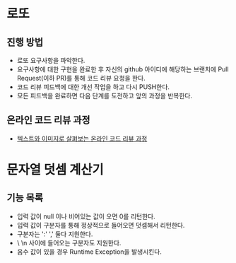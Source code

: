 # 로또
## 진행 방법
* 로또 요구사항을 파악한다.
* 요구사항에 대한 구현을 완료한 후 자신의 github 아이디에 해당하는 브랜치에 Pull Request(이하 PR)를 통해 코드 리뷰 요청을 한다.
* 코드 리뷰 피드백에 대한 개선 작업을 하고 다시 PUSH한다.
* 모든 피드백을 완료하면 다음 단계를 도전하고 앞의 과정을 반복한다.

## 온라인 코드 리뷰 과정
* [텍스트와 이미지로 살펴보는 온라인 코드 리뷰 과정](https://github.com/next-step/nextstep-docs/tree/master/codereview)


# 문자열 덧셈 계산기
## 기능 목록
- 입력 값이 null 이나 비어있는 값이 오면 0를 리턴한다.
- 입력 값이 구분자를 통해 정상적으로 들어오면 덧셈해서 리턴한다.
- 구분자는 ':' ',' 둘다 지원한다.
- \\ \n 사이에 들어오는 구분자도 지원한다.
- 음수 값이 있을 경우 Runtime Exception을 발생시킨다.
